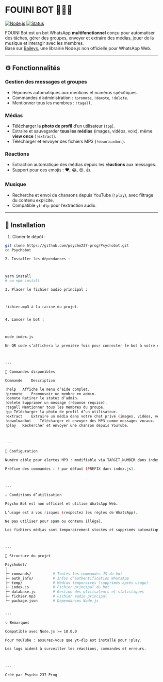 # FOUINI BOT 👨🏻‍💻

[![Node.js](https://img.shields.io/badge/Node.js->=18.0.0-green?logo=node.js&logoColor=white)](https://nodejs.org/) 
[![Status](https://img.shields.io/badge/Status-Online-brightgreen)]()

FOUINI Bot est un bot WhatsApp **multifonctionnel** conçu pour automatiser des tâches, gérer des groupes, envoyer et extraire des médias, jouer de la musique et interagir avec les membres.  
Basé sur [Baileys](https://github.com/whiskeysockets/baileys), une librairie Node.js non officielle pour WhatsApp Web.

---

## ⚙️ Fonctionnalités

### Gestion des messages et groupes
- Réponses automatiques aux mentions et numéros spécifiques.
- Commandes d’administration : `!promote`, `!demote`, `!delete`.
- Mentionner tous les membres : `!tagall`.

### Médias
- Télécharger la **photo de profil** d’un utilisateur (`!pp`).
- Extraire et sauvegarder **tous les médias** (images, vidéos, voix), même **view once** (`!extract`).
- Télécharger et envoyer des fichiers MP3 (`!downloadbot`).

### Réactions
- Extraction automatique des médias depuis les **réactions** aux messages.
- Support pour ces emojis : ♥️, 😂, 😍, 👍.

### Musique
- Recherche et envoi de chansons depuis YouTube (`!play`), avec filtrage du contenu explicite.
- Compatible `yt-dlp` pour l’extraction audio.

---

## 📌 Installation

1. Cloner le dépôt :  
```bash
git clone https://github.com/psycho237-prog/Psychobot.git
cd Psychobot

2. Installer les dépendances :



yarn install
# ou npm install

3. Placer le fichier audio principal :



fichier.mp3 à la racine du projet.


4. Lancer le bot :



node index.js

Un QR code s’affichera la première fois pour connecter le bot à votre compte WhatsApp.



---

📝 Commandes disponibles

Commande	Description

!help	Affiche le menu d’aide complet.
!promote	Promouvoir un membre en admin.
!demote	Retirer le statut d’admin.
!delete	Supprimer un message (réponse requise).
!tagall	Mentionner tous les membres du groupe.
!pp	Télécharger la photo de profil d’un utilisateur.
!extract	Extraire un média dans votre chat privé (images, vidéos, voix).
!downloadbot	Télécharger et envoyer des MP3 comme messages vocaux.
!play	Rechercher et envoyer une chanson depuis YouTube.



---

🔧 Configuration

Numéro cible pour alertes MP3 : modifiable via TARGET_NUMBER dans index.js.

Préfixe des commandes : ! par défaut (PREFIX dans index.js).



---

⚠️ Conditions d’utilisation

Psycho Bot est non officiel et utilise WhatsApp Web.

L’usage est à vos risques (respectez les règles de WhatsApp).

Ne pas utiliser pour spam ou contenu illégal.

Les fichiers médias sont temporairement stockés et supprimés automatiquement.



---

📂 Structure du projet

Psychobot/
│
├─ commands/          # Toutes les commandes JS du bot
├─ auth_info/         # Infos d’authentification WhatsApp
├─ temp/              # Médias temporaires (supprimés après usage)
├─ index.js           # Fichier principal du bot
├─ database.js        # Gestion des utilisateurs et statistiques
├─ fichier.mp3        # Fichier audio principal
└─ package.json       # Dépendances Node.js


---

💡 Remarques

Compatible avec Node.js >= 18.0.0

Pour YouTube : assurez-vous que yt-dlp est installé pour !play.

Les logs aident à surveiller les réactions, commandes et erreurs.



---

Créé par Psycho 237 Prog
